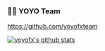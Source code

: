 ### 🦄🌈 YOYO Team
https://github.com/yoyofxteam

[![yoyofx's github stats](https://github-readme-stats.vercel.app/api?username=yoyofx&show_icons=true)](https://github.com/yoyofx/github-readme-stats)

<!--
**yoyofx/yoyofx** is a ✨ _special_ ✨ repository because its `README.md` (this file) appears on your GitHub profile.

Here are some ideas to get you started:

- 🔭 I’m currently working on ...
- 🌱 I’m currently learning ...
- 👯 I’m looking to collaborate on ...
- 🤔 I’m looking for help with ...
- 💬 Ask me about ...
- 📫 How to reach me: ...
- 😄 Pronouns: ...
- ⚡ Fun fact: ...
-->
